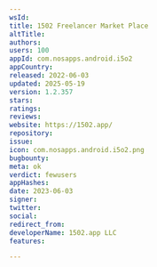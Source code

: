 ```yaml
---
wsId: 
title: 1502 Freelancer Market Place
altTitle: 
authors: 
users: 100
appId: com.nosapps.android.i5o2
appCountry: 
released: 2022-06-03
updated: 2025-05-19
version: 1.2.357
stars: 
ratings: 
reviews: 
website: https://1502.app/
repository: 
issue: 
icon: com.nosapps.android.i5o2.png
bugbounty: 
meta: ok
verdict: fewusers
appHashes: 
date: 2023-06-03
signer: 
twitter: 
social: 
redirect_from: 
developerName: 1502.app LLC
features: 

---
```


